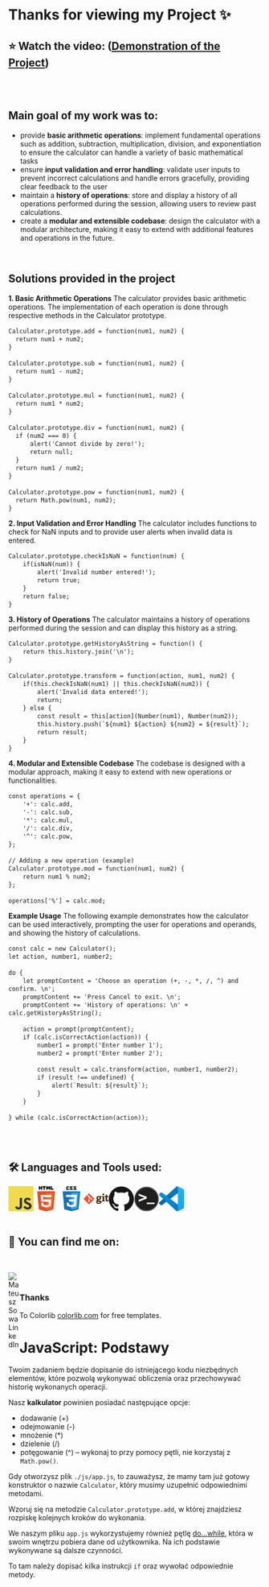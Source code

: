 # Thanks for viewing my Project ✨

## :star: Watch the video: ([Demonstration of the Project](https://katarzynadworak.github.io/JS-AdvancedCalculator/))
<br />
<br />

## Main goal of my work was to:
- provide **basic arithmetic operations**: implement fundamental operations such as addition, subtraction, multiplication, division, and exponentiation to ensure the calculator can handle a variety of basic mathematical tasks
- ensure **input validation and error handling**: validate user inputs to prevent incorrect calculations and handle errors gracefully, providing clear feedback to the user
- maintain a **history of operations**: store and display a history of all operations performed during the session, allowing users to review past calculations.
- create a **modular and extensible codebase**: design the calculator with a modular architecture, making it easy to extend with additional features and operations in the future.
<br />

## Solutions provided in the project
**1. Basic Arithmetic Operations**
The calculator provides basic arithmetic operations. The implementation of each operation is done through respective methods in the Calculator prototype.

    Calculator.prototype.add = function(num1, num2) {
      return num1 + num2; 
    }

    Calculator.prototype.sub = function(num1, num2) {
      return num1 - num2; 
    }

    Calculator.prototype.mul = function(num1, num2) {
      return num1 * num2; 
    }

    Calculator.prototype.div = function(num1, num2) {
      if (num2 === 0) {
          alert('Cannot divide by zero!');
          return null;
      }
      return num1 / num2; 
    }

    Calculator.prototype.pow = function(num1, num2) {
      return Math.pow(num1, num2);
    }
**2. Input Validation and Error Handling**
The calculator includes functions to check for NaN inputs and to provide user alerts when invalid data is entered.

    Calculator.prototype.checkIsNaN = function(num) {
        if(isNaN(num)) {
            alert('Invalid number entered!');
            return true;
        }
        return false;
    }
**3. History of Operations**
The calculator maintains a history of operations performed during the session and can display this history as a string.

    Calculator.prototype.getHistoryAsString = function() {
        return this.history.join('\n');
    }
    
    Calculator.prototype.transform = function(action, num1, num2) {
        if(this.checkIsNaN(num1) || this.checkIsNaN(num2)) {
            alert('Invalid data entered!');
            return;
        } else {
            const result = this[action](Number(num1), Number(num2));
            this.history.push(`${num1} ${action} ${num2} = ${result}`);
            return result;
        }
    }
**4. Modular and Extensible Codebase**
The codebase is designed with a modular approach, making it easy to extend with new operations or functionalities.

    const operations = {
        '+': calc.add,
        '-': calc.sub,
        '*': calc.mul,
        '/': calc.div,
        '^': calc.pow,
    };
    
    // Adding a new operation (example)
    Calculator.prototype.mod = function(num1, num2) {
        return num1 % num2;
    };
    
    operations['%'] = calc.mod;

**Example Usage**
The following example demonstrates how the calculator can be used interactively, prompting the user for operations and operands, and showing the history of calculations.

    const calc = new Calculator();
    let action, number1, number2;
    
    do {
        let promptContent = 'Choose an operation (+, -, *, /, ^) and confirm. \n';
        promptContent += 'Press Cancel to exit. \n';
        promptContent += 'History of operations: \n' + calc.getHistoryAsString();
    
        action = prompt(promptContent);
        if (calc.isCorrectAction(action)) {
            number1 = prompt('Enter number 1');
            number2 = prompt('Enter number 2');
    
            const result = calc.transform(action, number1, number2);
            if (result !== undefined) {
                alert(`Result: ${result}`);
            }
        }
    
    } while (calc.isCorrectAction(action));
<br />
<br />

## 🛠️ Languages and Tools used: 

<img align="left" alt="JavaScript" width="50px" src="https://raw.githubusercontent.com/github/explore/379d8d145b878a5b7a1c2a5b5800b1d82d5c8c8f/topics/javascript/javascript.png" />

<img align="left" alt="HTML5" width="50px" src="https://raw.githubusercontent.com/github/explore/80688e429a7d4ef2fca1e82350fe8e3517d3494d/topics/html/html.png" />

<img align="left" alt="CSS3" width="50px" src="https://raw.githubusercontent.com/github/explore/80688e429a7d4ef2fca1e82350fe8e3517d3494d/topics/css/css.png" />

<img align="left" alt="Git" width="50px" src="https://raw.githubusercontent.com/github/explore/80688e429a7d4ef2fca1e82350fe8e3517d3494d/topics/git/git.png" />

<img align="left" alt="GitHub" width="50px" src="https://raw.githubusercontent.com/github/explore/78df643247d429f6cc873026c0622819ad797942/topics/github/github.png" />

<img align="left" alt="Terminal" width="50px" src="https://raw.githubusercontent.com/github/explore/80688e429a7d4ef2fca1e82350fe8e3517d3494d/topics/terminal/terminal.png" />

<img align="left" alt="Visual Studio Code" width="50px" src="https://raw.githubusercontent.com/github/explore/80688e429a7d4ef2fca1e82350fe8e3517d3494d/topics/visual-studio-code/visual-studio-code.png" />

<br />
<br />
<br />
<br />

## :blue_heart:  You can find me on:
<br/>

[<img align="left" alt="Mateusz Sowa LinkedIn" width="22px" src="https://cdn.jsdelivr.net/npm/simple-icons@v3/icons/linkedin.svg" />](https://www.linkedin.com/in/katarzynadworakk/)

 
<br />

### Thanks
To Colorlib [colorlib.com](https://colorlib.com) for free templates.

# JavaScript: Podstawy

Twoim zadaniem będzie dopisanie do istniejącego kodu niezbędnych elementów, które pozwolą wykonywać obliczenia oraz przechowywać historię wykonanych operacji.

Nasz **kalkulator** powinien posiadać następujące opcje:

* dodawanie (+)
* odejmowanie (-)
* mnożenie (*)
* dzielenie (/)
* potęgowanie (^) – wykonaj to przy pomocy pętli, nie korzystaj z `Math.pow()`.

Gdy otworzysz plik `./js/app.js`, to zauważysz, że mamy tam już gotowy konstruktor o nazwie `Calculator`, który musimy uzupełnić odpowiednimi metodami.

Wzoruj się na metodzie `Calculator.prototype.add`, w której znajdziesz rozpiskę kolejnych kroków do wykonania.

We naszym pliku `app.js` wykorzystujemy również pętlę [do...while](https://developer.mozilla.org/pl/docs/Web/JavaScript/Referencje/Polecenia/do...while), która w swoim wnętrzu pobiera dane od użytkownika. Na ich podstawie wykonywane są dalsze czynności. 

To tam należy dopisać kilka instrukcji `if` oraz wywołać odpowiednie metody.
